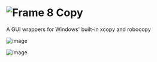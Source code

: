 #  ![Frame 8](https://user-images.githubusercontent.com/6630660/212826788-9eeab669-783c-472b-98ed-ee049984cc19.png) Copy

A GUI wrappers for Windows' built-in xcopy and robocopy

![image](https://user-images.githubusercontent.com/6630660/212826364-28155c87-c809-4ab8-b203-c8438fa64749.png)

![image](https://user-images.githubusercontent.com/6630660/212826583-75744773-2f10-45a7-8e5d-281ab1f9eee3.png)
